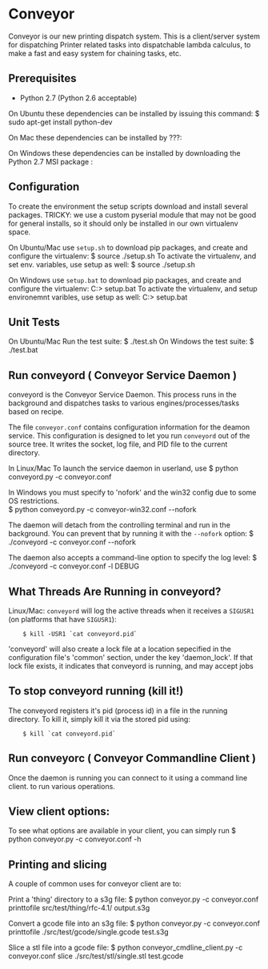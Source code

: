 Conveyor
========

Conveyor is our new printing dispatch system. This is a client/server system for dispatching
Printer related tasks into dispatchable lambda calculus, to make a fast and easy
system for chaining tasks, etc.


Prerequisites
-------------

* Python 2.7 (Python 2.6 acceptable) 

On Ubuntu these dependencies can be installed by issuing this command:
        $ sudo apt-get install python-dev

On Mac these dependencies can be installed by ???:

On Windows these dependencies can be installed by downloading the Python 2.7 MSI package :
	


Configuration
-------------
To create the environment the setup scripts download and install several packages. 
TRICKY: we use a custom pyserial module that may not be good for general installs, so it should only
be installed in our own virtualenv space. 

On Ubuntu/Mac use `setup.sh` to download pip packages, and create and configure the virtualenv:
        $ source ./setup.sh
To activate the virtualenv, and set env. variables, use setup as well:
        $ source ./setup.sh

On Windows use `setup.bat` to download pip packages, and create and configure the virtualenv:
        C:\> setup.bat
To activate the virtualenv, and setup environemnt varibles, use setup as well:
        C:\> setup.bat
	

Unit Tests
----------
On Ubuntu/Mac Run the test suite:
        $ ./test.sh
On Windows the test suite:
        $ ./test.bat
        


Run conveyord ( Conveyor Service Daemon )
-------------

conveyord is the Conveyor Service Daemon. This process runs in the background and dispatches
tasks to various engines/processes/tasks based on recipe. 

The file `conveyor.conf` contains configuration information for the 
deamon service. This configuration is designed to let you run `conveyord` out of the source tree. It writes the socket, log file, and PID file to the current
directory.

In Linux/Mac To launch the service daemon in userland, use 
        $ python conveyord.py -c conveyor.conf

In Windows you must specify to 'nofork' and the win32 config due to some OS restrictions.  
        $ python conveyord.py -c conveyor-win32.conf --nofork

The daemon will detach from the controlling terminal and run in the background.
You can prevent that by running it with the `--nofork` option:
        $ ./conveyord -c conveyor.conf --nofork

The daemon also accepts a command-line option to specify the log level:
        $ ./conveyord -c conveyor.conf -l DEBUG


What Threads Are Running in conveyord?
--------------------------------------

Linux/Mac: 
`conveyord` will log the active threads when it receives a `SIGUSR1` (on
platforms that have `SIGUSR1`):

        $ kill -USR1 `cat conveyord.pid`

'conveyord' will also create a lock file at a location sepecified in the configuration file's 'common' section, under the key 'daemon_lock'. If that lock file exists, 
it indicates that conveyord is running, and may accept jobs


To stop conveyord running (kill it!) 
--------------
The conveyord registers it's pid (process id) in a file in the running directory.
To kill it, simply kill it via the stored pid using: 

        $ kill `cat conveyord.pid`



Run conveyorc ( Conveyor Commandline Client )
-------------
Once the daemon is running you can connect to it using a command line client. to 
run various operations. 


View client options: 
---------------
To see what options are available in your client, you can simply run 
        $ python conveyor.py -c conveyor.conf -h 

Printing and slicing 
---------------
A couple of common uses for conveyor client are to: 

Print a 'thing' directory to a s3g file:
        $ python conveyor.py -c conveyor.conf printtofile src/test/thing/rfc-4.1/ output.s3g

Convert a gcode file into an s3g file:
        $ python conveyor.py -c conveyor.conf printtofile ./src/test/gcode/single.gcode test.s3g

Slice a stl file into a gcode file: 
		$ python conveyor_cmdline_client.py -c conveyor.conf slice ./src/test/stl/single.stl test.gcode
        
